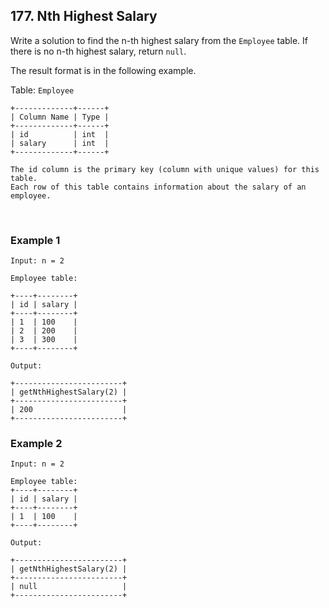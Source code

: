 ## 177. Nth Highest Salary

Write a solution to find the n-th highest salary from the `Employee` table. If there is no n-th highest salary, return `null`.

The result format is in the following example.

Table: `Employee`

```
+-------------+------+
| Column Name | Type |
+-------------+------+
| id          | int  |
| salary      | int  |
+-------------+------+

The id column is the primary key (column with unique values) for this table.
Each row of this table contains information about the salary of an employee.
```

<br>

### Example 1

```
Input: n = 2

Employee table:

+----+--------+
| id | salary |
+----+--------+
| 1  | 100    |
| 2  | 200    |
| 3  | 300    |
+----+--------+

Output:

+------------------------+
| getNthHighestSalary(2) |
+------------------------+
| 200                    |
+------------------------+
```

### Example 2

```
Input: n = 2

Employee table:
+----+--------+
| id | salary |
+----+--------+
| 1  | 100    |
+----+--------+

Output:

+------------------------+
| getNthHighestSalary(2) |
+------------------------+
| null                   |
+------------------------+
```
